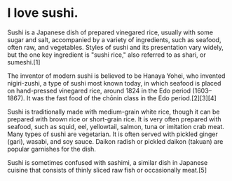 ﻿# I love sushi.

Sushi is a Japanese dish of prepared vinegared rice, usually with some sugar and salt, accompanied by a variety of ingredients, such as seafood, often raw, and vegetables. Styles of sushi and its presentation vary widely, but the one key ingredient is "sushi rice," also referred to as shari, or sumeshi.[1]

The inventor of modern sushi is believed to be Hanaya Yohei, who invented nigiri-zushi, a type of sushi most known today, in which seafood is placed on hand-pressed vinegared rice, around 1824 in the Edo period (1603–1867). It was the fast food of the chōnin class in the Edo period.[2][3][4]

Sushi is traditionally made with medium-grain white rice, though it can be prepared with brown rice or short-grain rice. It is very often prepared with seafood, such as squid, eel, yellowtail, salmon, tuna or imitation crab meat. Many types of sushi are vegetarian. It is often served with pickled ginger (gari), wasabi, and soy sauce. Daikon radish or pickled daikon (takuan) are popular garnishes for the dish.

Sushi is sometimes confused with sashimi, a similar dish in Japanese cuisine that consists of thinly sliced raw fish or occasionally meat.[5]
